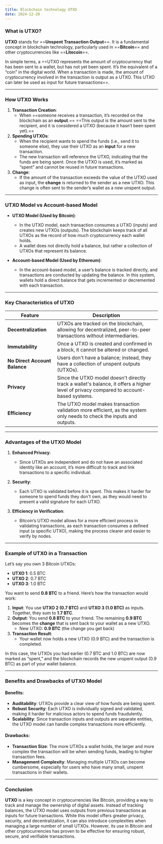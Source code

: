 ```yaml
---
title: Blockchain technology UTXO
date: 2024-12-20
---
```


### **What is UTXO?**

**UTXO** stands for ==**Unspent Transaction Output**==. It is a fundamental concept in blockchain technology, particularly used in ==**Bitcoin**== and other cryptocurrencies like ==**Litecoin**==.

In simple terms, a ==UTXO represents the amount of cryptocurrency that has been sent to a wallet, but has not yet been spent. It’s the equivalent of a “coin” in the digital world. When a transaction is made, the amount of cryptocurrency involved in the transaction is output as a UTXO. This UTXO can later be used as input for future transactions==.

---

### **How UTXO Works**

1. **Transaction Creation**:
    - When ==someone receives a transaction, it’s recorded on the blockchain as an **output**.== ==This output is the amount sent to the recipient, and it is considered a UTXO (because it hasn’t been spent yet).==
2. **Spending UTXOs**:
    - When the recipient wants to spend the funds (i.e., send it to someone else), they use their UTXO as an **input** for a new transaction.
    - The new transaction will reference the UTXO, indicating that the funds are being spent. Once the UTXO is used, it’s marked as “spent” and cannot be reused in future transactions.
3. **Change**:
    - If the amount of the transaction exceeds the value of the UTXO used as input, the **change** is returned to the sender as a new UTXO. This change is often sent to the sender’s wallet as a new unspent output.
	
---

### **UTXO Model vs Account-based Model**

- **UTXO Model (Used by Bitcoin)**:
    - In the UTXO model, each transaction consumes a UTXO (inputs) and creates new UTXOs (outputs). The blockchain keeps track of all UTXOs as the record of how much cryptocurrency each wallet holds.
    - A wallet does not directly hold a balance, but rather a collection of UTXOs that represent its balance.

- **Account-based Model (Used by Ethereum)**:
    - In the account-based model, a user’s balance is tracked directly, and transactions are conducted by updating the balance. In this system, wallets hold a direct balance that gets incremented or decremented with each transaction.

---

### **Key Characteristics of UTXO**

|**Feature**|**Description**|
|---|---|
|**Decentralization**|UTXOs are tracked on the blockchain, allowing for decentralized, peer-to-peer transactions without intermediaries.|
|**Immutability**|Once a UTXO is created and confirmed in a block, it cannot be altered or changed.|
|**No Direct Account Balance**|Users don't have a balance; instead, they have a collection of unspent outputs (UTXOs).|
|**Privacy**|Since the UTXO model doesn't directly track a wallet's balance, it offers a higher level of privacy compared to account-based systems.|
|**Efficiency**|The UTXO model makes transaction validation more efficient, as the system only needs to check the inputs and outputs.|

---

### **Advantages of the UTXO Model**

1. **Enhanced Privacy**:
    
    - Since UTXOs are independent and do not have an associated identity like an account, it’s more difficult to track and link transactions to a specific individual.
2. **Security**:
    
    - Each UTXO is validated before it is spent. This makes it harder for someone to spend funds they don't own, as they would need to present a valid signature for each UTXO.
3. **Efficiency in Verification**:
    
    - Bitcoin’s UTXO model allows for a more efficient process in validating transactions, as each transaction consumes a defined input (a specific UTXO), making the process clearer and easier to verify by nodes.

---

### **Example of UTXO in a Transaction**

Let’s say you own 3 Bitcoin UTXOs:

- **UTXO 1**: 0.5 BTC
- **UTXO 2**: 0.7 BTC
- **UTXO 3**: 1.0 BTC

You want to send **0.8 BTC** to a friend. Here’s how the transaction would work:

1. **Input**: You use **UTXO 2 (0.7 BTC)** and **UTXO 3 (1.0 BTC)** as inputs. Together, they sum to **1.7 BTC**.
2. **Output**: You send **0.8 BTC** to your friend. The remaining **0.9 BTC** becomes the **change** that is sent back to your wallet as a new UTXO.
    - New UTXO: **0.9 BTC** (the change you get back)
3. **Transaction Result**:
    - Your wallet now holds a new UTXO (0.9 BTC) and the transaction is completed.

In this case, the UTXOs you had earlier (0.7 BTC and 1.0 BTC) are now marked as “spent,” and the blockchain records the new unspent output (0.9 BTC) as part of your wallet balance.

---

### **Benefits and Drawbacks of UTXO Model**

#### **Benefits**:

- **Auditability**: UTXOs provide a clear view of how funds are being spent.
- **Robust Security**: Each UTXO is individually signed and validated, making it harder for malicious actors to spend funds fraudulently.
- **Scalability**: Since transaction inputs and outputs are separate entities, the UTXO model can handle complex transactions more efficiently.

#### **Drawbacks**:

- **Transaction Size**: The more UTXOs a wallet holds, the larger and more complex the transaction will be when sending funds, leading to higher transaction fees.
- **Management Complexity**: Managing multiple UTXOs can become cumbersome, especially for users who have many small, unspent transactions in their wallets.

---

### **Conclusion**

**UTXO** is a key concept in cryptocurrencies like Bitcoin, providing a way to track and manage the ownership of digital assets. Instead of tracking balances, the UTXO model uses outputs from previous transactions as inputs for future transactions. While this model offers greater privacy, security, and decentralization, it can also introduce complexities when managing a large number of small UTXOs. However, its use in Bitcoin and other cryptocurrencies has proven to be effective for ensuring robust, secure, and verifiable transactions.